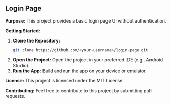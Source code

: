 ## **Login Page**

**Purpose:**
This project provides a basic login page UI without authentication.

**Getting Started:**

1. **Clone the Repository:** 
   ```bash
   git clone https://github.com/<your-username>/login-page.git
   ```
2. **Open the Project:**
   Open the project in your preferred IDE (e.g., Android Studio).
3. **Run the App:**
   Build and run the app on your device or emulator.

**License:**
This project is licensed under the MIT License.

**Contributing:**
Feel free to contribute to this project by submitting pull requests.
